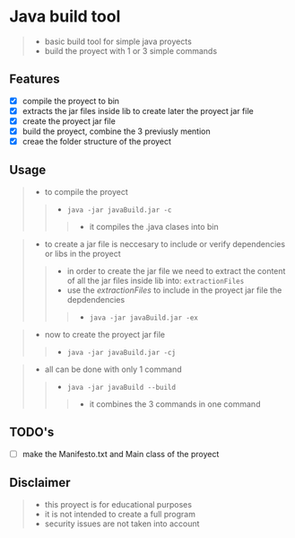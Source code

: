 # Java build tool
>- basic build tool for simple java proyects
>- build the proyect with 1 or 3 simple commands

## Features 
- [x] compile the proyect to bin
- [x] extracts the jar files inside lib to create later the proyect jar file
- [x] create the proyect jar file
- [x] build the proyect, combine the 3 previusly mention
- [x] creae the folder structure of the proyect

## Usage
>- to compile the proyect
>>- `java -jar javaBuild.jar -c`
>>>- it compiles the .java clases into bin

>- to create a jar file is neccesary to include or verify dependencies or libs in the proyect
>>- in order to create the jar file we need to extract the content of all the jar files inside lib into: `extractionFiles`
>>- use the *extractionFiles* to include in the proyect jar file the depdendencies
>>>- `java -jar javaBuild.jar -ex`

>- now to create the proyect jar file
>>- `java -jar javaBuild.jar -cj`


>- all can be done with only 1 command
>>- `java -jar javaBuild --build`
>>>- it combines the 3 commands in one command

## TODO's
- [ ] make the Manifesto.txt and Main class of the proyect


## Disclaimer
>- this proyect is for educational purposes
>- it is not intended to create a full program
>- security issues are not taken into account
